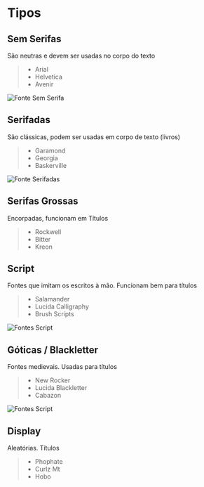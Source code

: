 # Tipos

## Sem Serifas

São neutras e devem ser usadas no corpo do texto

> - Arial
> - Helvetica
> - Avenir

![Fonte Sem Serifa](https://www.futuraexpress.com.br/blog/wp-content/uploads/2020/02/Fonte-Sem-Serifa.jpg "Sem Serifa")

## Serifadas

São clássicas, podem ser usadas em corpo de texto (livros)

> - Garamond
> - Georgia
> - Baskerville

![Fonte Serifadas](https://eucriativodesign.files.wordpress.com/2014/01/comserifa-01.jpg "Serifadas")


## Serifas Grossas

Encorpadas, funcionam em Títulos

> - Rockwell
> - Bitter
> - Kreon


## Script

Fontes que imitam os escritos à mão. Funcionam bem para títulos

> - Salamander
> - Lucida Calligraphy
> - Brush Scripts 

![Fontes Script](https://uploads-ssl.webflow.com/5c06ea71606dd7807c5d7288/5ca7bcb99d140f3fac42683f_bdhdywjd.png "Script")

## Góticas / Blackletter

Fontes medievais. Usadas para títulos

> - New Rocker
> - Lucida Blackletter
> - Cabazon

![Fontes Script](https://uploads-ssl.webflow.com/5c06ea71606dd7807c5d7288/5ca7bcb99d140f3fac42683f_bdhdywjd.png "Blackletter")

## Display

Aleatórias. Títulos

> - Phophate
> - Curlz Mt
> - Hobo


